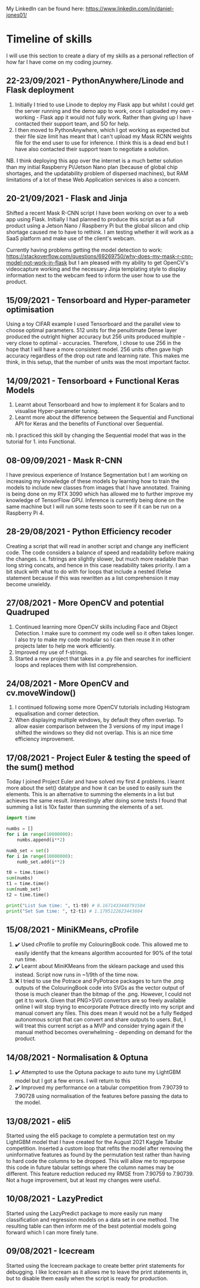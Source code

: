My LinkedIn can be found here: https://www.linkedin.com/in/daniel-jones01/

# Timeline of skills
I will use this section to create a diary of my skills as a personal reflection of how far I have come on my coding journey.

## 22-23/09/2021 - PythonAnywhere/Linode and Flask deployment
1. Initially I tried to use Linode to deploy my Flask app but whilst I could get the server running and the demo app to work, once I uploaded my own - working - Flask app it would not fully work. Rather than giving up I have contacted their support team, and SO for help.
2. I then moved to PythonAnywhere, which I got working as expected but their file size limit has meant that I can't upload my Mask RCNN weights file for the end user to use for inference. I think this is a dead end but I have also contacted their support team to negotiate a solution.

NB. I think deploying this app over the internet is a much better solution than my initial Raspberry Pi/Jetson Nano plan (because of global chip shortages, and the updatability problem of dispersed machines), but RAM limitations of a lot of these Web Application services is also a concern.

## 20-21/09/2021 - Flask and Jinja
Shifted a recent Mask R-CNN script I have been working on over to a web app using Flask. Initially I had planned to produce this script as a full product using a Jetson Nano / Raspberry Pi but the global silicon and chip shortage caused me to have to rethink. I am testing whether it will work as a SaaS platform and make use of the client's webcam.

Currently having problems getting the model detection to work: https://stackoverflow.com/questions/69269750/why-does-my-mask-r-cnn-model-not-work-in-flask but I am pleased with my ability to get OpenCV's videocapture working and the necessary Jinja templating style to display information next to the webcam feed to inform the user how to use the product.

## 15/09/2021 - Tensorboard and Hyper-parameter optimisation
Using a toy CIFAR example I used Tensorboard and the parallel view to choose optimal parameters. 512 units for the penultimate Dense layer produced the outright higher accuracy but 256 units produced multiple - very close to optimal - accuracies. Therefore, I chose to use 256 in the hope that I will have a more consistent model. 256 units often gave high accuracy regardless of the drop out rate and learning rate. This makes me think, in this setup, that the number of units was the most important factor.

## 14/09/2021 - Tensorboard + Functional Keras Models
1. Learnt about Tensorboard and how to implement it for Scalars and to visualise Hyper-parameter tuning.
2. Learnt more about the difference between the Sequential and Functional API for Keras and the benefits of Functional over Sequential.<br>

nb. I practiced this skill by changing the Sequential model that was in the tutorial for 1. into Functional.

## 08-09/09/2021 - Mask R-CNN
I have previous experience of Instance Segmentation but I am working on increasing my knowledge of these models by learning how to train the models to include new classes from images that I have annotated. Training is being done on my RTX 3090 which has allowed me to further improve my knowledge of TensorFlow GPU. Inference is currently being done on the same machine but I will run some tests soon to see if it can be run on a Raspberry Pi 4.

## 28-29/08/2021 - Python Efficiency recoder
Creating a script that will read in another script and change any inefficient code. The code considers a balance of speed and readability before making the changes. i.e. fstrings are slightly slower, but much more readable than long string concats, and hence in this case readability takes priority. I am a bit stuck with what to do with for loops that include a nested if/else statement because if this was rewritten as a list comprehension it may become unwieldy.

## 27/08/2021 - More OpenCV and potential Quadruped
1. Continued learning more OpenCV skills including Face and Object Detection. I make sure to comment my code well so it often takes longer. I also try to make my code modular so I can then reuse it in other projects later to help me work efficiently.
2. Improved my use of f-strings.
3. Started a new project that takes in a .py file and searches for inefficient loops and replaces them with list comprehension.


## 24/08/2021 - More OpenCV and cv.moveWindow()
1. I continued following some more OpenCV tutorials including Histogram equalisation and corner detection.
2. When displaying multiple windows, by default they often overlap. To allow easier comparison between the 3 versions of my input image I shifted the windows so they did not overlap. This is an nice time efficiency improvement. 

## 17/08/2021 - Project Euler & testing the speed of the sum() method
Today I joined Project Euler and have solved my first 4 problems. I learnt more about the set() datatype and how it can be used to easily sum the elements. This is an alternative to summing the elements in a list but achieves the same result. Interestingly after doing some tests I found that summing a list is 10x faster than summing the elements of a set.

``` Python
import time

numbs = []
for i in range(10000000):
    numbs.append(i**2)

numb_set = set()
for i in range(10000000):
    numb_set.add(i**2)

t0 = time.time()
sum(numbs)
t1 = time.time()
sum(numb_set)
t2 = time.time()

print("List Sum time: ", t1-t0) # 0.1671433448791504
print("Set Sum time: ", t2-t1) # 1.1795122623443604
```


## 15/08/2021 - MiniKMeans, cProfile
1. :heavy_check_mark: Used cProfile to profile my ColouringBook code. This allowed me to easily identify that the kmeans algorithm accounted for 90% of the total run time.
2. :heavy_check_mark: Learnt about MiniKMeans from the sklearn package and used this instead. Script now runs in ~1/9th of the time now.
3. :x: I tried to use the Potrace and PyPotrace packages to turn the .png outputs of the ColouringBook code into SVGs as the vector output of those is much cleaner than the bitmap of the .png. However, I could not get it to work. Given that PNG>SVG convertors are so freely available online I will stop trying to encorporate Potrace directly into my script and manual convert any files. This does mean it would not be a fully fledged autonomous script that can convert and share outputs to users. But, I will treat this current script as a MVP and consider trying again if the manual method becomes overwhelming - depending on demand for the product.


## 14/08/2021 - Normalisation & Optuna
1. :heavy_check_mark: Attempted to use the Optuna package to auto tune my LightGBM model but I got a few errors. I will return to this
2. :heavy_check_mark: Improved my performance on a tabular competition from 7.90739 to 7.90728 using normalisation of the features before passing the data to the model.

## 13/08/2021 - eli5
Started using the eli5 package to complete a permutation test on my LightGBM model that I have created for the August 2021 Kaggle Tabular competition. Inserted a custom loop that refits the model after removing the uninformative features as found by the permutation test rather than having to hard code the columns to be dropped. This will allow me to repurpose this code in future tabular settings where the column names may be different. This feature reduction reduced my RMSE from 7.90759 to 7.90739. Not a huge improvement, but at least my changes were useful.

## 10/08/2021 - LazyPredict
Started using the LazyPredict package to more easily run many classification and regression models on a data set in one method. The resulting table can then inform me of the best potential models going forward which I can more finely tune.

## 09/08/2021 - Icecream
Started using the Icecream package to create better print statements for debugging. I like Icecream as it allows me to leave the print statements in, but to disable them easily when the script is ready for production.


<!--
**BlueTurtle01/BlueTurtle01** is a ✨ _special_ ✨ repository because its `README.md` (this file) appears on your GitHub profile.

Here are some ideas to get you started:

- 🔭 I’m currently working on ...
- 🌱 I’m currently learning ...
- 👯 I’m looking to collaborate on ...
- 🤔 I’m looking for help with ...
- 💬 Ask me about ...
- 📫 How to reach me: ...
- 😄 Pronouns: ...
- ⚡ Fun fact: ...
-->
